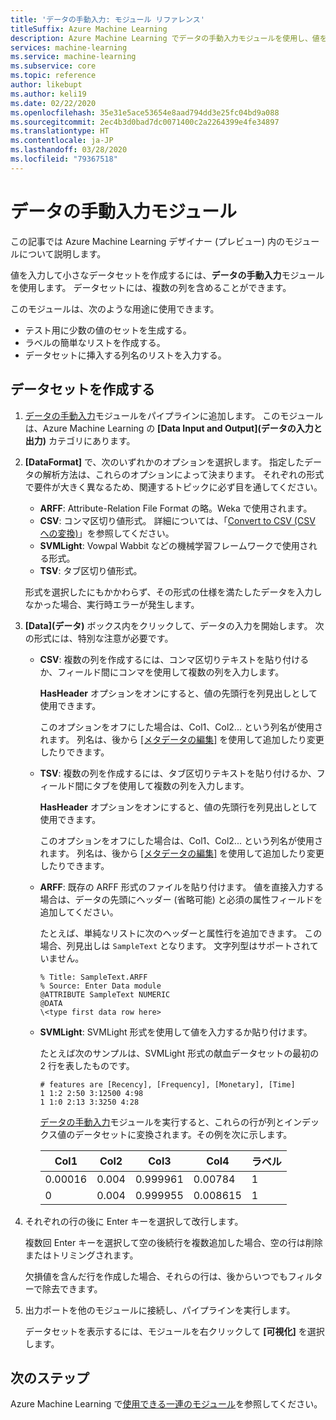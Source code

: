 ```yaml
---
title: 'データの手動入力: モジュール リファレンス'
titleSuffix: Azure Machine Learning
description: Azure Machine Learning でデータの手動入力モジュールを使用し、値を入力することによって、小さなデータセットを作成する方法について説明します。 データセットには、複数の列を含めることができます。
services: machine-learning
ms.service: machine-learning
ms.subservice: core
ms.topic: reference
author: likebupt
ms.author: keli19
ms.date: 02/22/2020
ms.openlocfilehash: 35e31e5ace53654e8aad794dd3e25fc04bd9a088
ms.sourcegitcommit: 2ec4b3d0bad7dc0071400c2a2264399e4fe34897
ms.translationtype: HT
ms.contentlocale: ja-JP
ms.lasthandoff: 03/28/2020
ms.locfileid: "79367518"
---
```

# <a name="enter-data-manually-module"></a>データの手動入力モジュール

この記事では Azure Machine Learning デザイナー (プレビュー) 内のモジュールについて説明します。

値を入力して小さなデータセットを作成するには、**データの手動入力**モジュールを使用します。 データセットには、複数の列を含めることができます。
  
このモジュールは、次のような用途に使用できます。  
  
- テスト用に少数の値のセットを生成する。  
- ラベルの簡単なリストを作成する。  
- データセットに挿入する列名のリストを入力する。

## <a name="create-a-dataset"></a>データセットを作成する 
  
1. [データの手動入力](./enter-data-manually.md)モジュールをパイプラインに追加します。 このモジュールは、Azure Machine Learning の **[Data Input and Output]\(データの入力と出力\)** カテゴリにあります。 
  
1. **[DataFormat]** で、次のいずれかのオプションを選択します。 指定したデータの解析方法は、これらのオプションによって決まります。 それぞれの形式で要件が大きく異なるため、関連するトピックに必ず目を通してください。  
  
   - **ARFF**: Attribute-Relation File Format の略。Weka で使用されます。   
   - **CSV**: コンマ区切り値形式。 詳細については、「[Convert to CSV (CSV への変換)](./convert-to-csv.md)」を参照してください。    
   - **SVMLight**: Vowpal Wabbit などの機械学習フレームワークで使用される形式。    
   - **TSV**: タブ区切り値形式。

   形式を選択したにもかかわらず、その形式の仕様を満たしたデータを入力しなかった場合、実行時エラーが発生します。
  
1. **[Data]\(データ\)** ボックス内をクリックして、データの入力を開始します。 次の形式には、特別な注意が必要です。  
  
   - **CSV**: 複数の列を作成するには、コンマ区切りテキストを貼り付けるか、フィールド間にコンマを使用して複数の列を入力します。
  
     **HasHeader** オプションをオンにすると、値の先頭行を列見出しとして使用できます。  
  
     このオプションをオフにした場合は、Col1、Col2... という列名が使用されます。 列名は、後から [[メタデータの編集]](./edit-metadata.md) を使用して追加したり変更したりできます。  
  
   - **TSV**: 複数の列を作成するには、タブ区切りテキストを貼り付けるか、フィールド間にタブを使用して複数の列を入力します。  
  
     **HasHeader** オプションをオンにすると、値の先頭行を列見出しとして使用できます。  
  
     このオプションをオフにした場合は、Col1、Col2... という列名が使用されます。 列名は、後から [[メタデータの編集]](./edit-metadata.md) を使用して追加したり変更したりできます。  
  
   - **ARFF**: 既存の ARFF 形式のファイルを貼り付けます。 値を直接入力する場合は、データの先頭にヘッダー (省略可能) と必須の属性フィールドを追加してください。 

     たとえば、単純なリストに次のヘッダーと属性行を追加できます。 この場合、列見出しは `SampleText` となります。 文字列型はサポートされていません。
    
     ```text
     % Title: SampleText.ARFF  
     % Source: Enter Data module  
     @ATTRIBUTE SampleText NUMERIC  
     @DATA  
     \<type first data row here>  
     ```

   - **SVMLight**: SVMLight 形式を使用して値を入力するか貼り付けます。  
  
     たとえば次のサンプルは、SVMLight 形式の献血データセットの最初の 2 行を表したものです。  
  
     ```text  
     # features are [Recency], [Frequency], [Monetary], [Time]  
     1 1:2 2:50 3:12500 4:98   
     1 1:0 2:13 3:3250 4:28   
     ```  
  
     [データの手動入力](./enter-data-manually.md)モジュールを実行すると、これらの行が列とインデックス値のデータセットに変換されます。その例を次に示します。  
  
     |Col1|Col2|Col3|Col4|ラベル|  
     |-|-|-|-|-|  
     |0.00016|0.004|0.999961|0.00784|1|  
     |0|0.004|0.999955|0.008615|1|  
  
1. それぞれの行の後に Enter キーを選択して改行します。      
     
   複数回 Enter キーを選択して空の後続行を複数追加した場合、空の行は削除またはトリミングされます。  
  
   欠損値を含んだ行を作成した場合、それらの行は、後からいつでもフィルターで除去できます。  
  
1. 出力ポートを他のモジュールに接続し、パイプラインを実行します。  
  
   データセットを表示するには、モジュールを右クリックして **[可視化]** を選択します。

## <a name="next-steps"></a>次のステップ

Azure Machine Learning で[使用できる一連のモジュール](module-reference.md)を参照してください。 